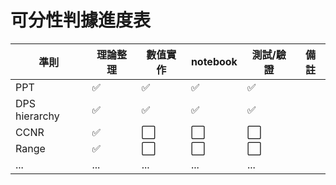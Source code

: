 # 可分性判據進度表

| 準則         | 理論整理 | 數值實作 | notebook | 測試/驗證 | 備註         |
|--------------|----------|----------|----------|-----------|--------------|
| PPT          | ✅       | ✅       | ✅       | ✅        |              |
| DPS hierarchy| ✅       | ✅       | ✅       | ✅        |              |
| CCNR         | ✅       | ⬜️       | ⬜️       | ⬜️        |              |
| Range        | ✅       | ⬜️       | ⬜️       | ⬜️        |              |
| ...          | ...      | ...      | ...      | ...       |              |